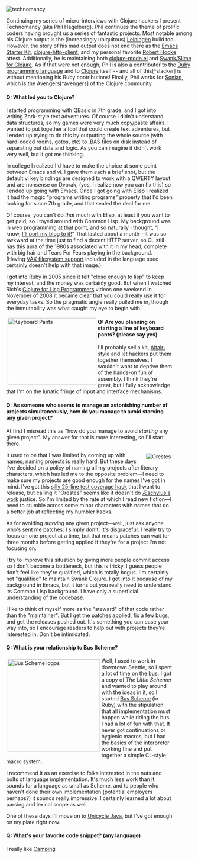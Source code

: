 ![technomancy](http://technomancy.us/i/headshot.jpg "Technomancy")

Continuing my series of micro-interviews with Clojure hackers I present Technomancy (aka Phil Hagelberg).  Phil continues the theme of prolific coders having brought us a series of fantastic projects.  Most notable among his Clojure output is the (increasingly ubiquitous) [Leiningen](http://github.com/technomancy/leiningen) build tool.  However, the story of his mad output does not end there as the [Emacs Starter Kit](http://github.com/technomancy/emacs-starter-kit), [clojure-http-client](http://github.com/technomancy/clojure-http-client), and my personal favorite [Robert Hooke](http://github.com/technomancy/robert-hooke) attest.  Additionally, he is maintaining both [clojure-mode.el](http://github.com/technomancy/clojure-mode) and [Swank/Slime for Clojure](http://github.com/technomancy/swank-clojure).  As if that were not enough, Phil is also a contributor to the [Duby programming language](http://kenai.com/projects/duby) and to [Clojure](http://clojure.org) itself -- and all of this[^slacker] is without mentioning his Ruby contributions!  Finally, Phil works for [Sonian](http://www.sonian.com), which is the Avengers[^avengers] of the Clojure community.

<div style="width: 450px;">
<h4>Q: What led you to Clojure?</h4>

<p>I started programming with QBasic in 7th grade, and I got into
  writing Zork-style text adventures. Of course I didn't understand
  data structures, so my games were very much copy/paste affairs. I
  wanted to put together a tool that could create text adventures, but
  I ended up trying to do this by outputting the whole source (with
  hard-coded rooms, gotos, etc) to .BAS files on disk instead of
  separating out data and logic. As you can imagine it didn't work
  very well, but it got me thinking.</p>

<p>In college I realized I'd have to make the choice at some point
  between Emacs and vi. I gave them each a brief shot, but the default
  vi key bindings are designed to work with a QWERTY layout and are
  nonsense on Dvorak, (yes, I realize now you can fix this) so I ended
  up going with Emacs. Once I got going with Elisp I realized it had
  the magic "programs writing programs" property that I'd been looking
  for since 7th grade, and that sealed the deal for me.</p>

<p>Of course, you can't do <i>that</i> much with Elisp, at least if
  you want to get paid, so I toyed around with Common Lisp. My
  background was in web programming at that point, and so naturally I
  thought, "I know, <a href="http://technomancy.us/1">I'll port my
  blog to it!</a>" That lasted about a month&mdash;it was so awkward
  at the time just to find a decent HTTP server, so CL still has this
  aura of the 1980s associated with it in my head, complete with big
  hair and Tears For Fears playing in the
  background. (Having <a href="http://www.cs.cmu.edu/Groups/AI/html/hyperspec/HyperSpec/Body/fun_make-pathname.html">VAX
  filesystem support</a> included in the language spec certainly
  doesn't help with that image.)</p>

<p>I got into Ruby in 2005 since it felt
  "<a href="http://blog.fogus.me/2010/06/09/clojure-rb/">close enough
  to lisp</a>" to keep my interest, and the money was certainly
  good. But when I watched
  Rich's <a href="http://clojure.blip.tv/file/1313398/">Clojure for
  Lisp Programmers</a> videos one weekend in November of 2008 it
  became clear that you could really use it for everyday tasks. So the
  pragmatic angle really pulled me in, though the immutability was
  what caught my eye to begin with.</p>

<a href="http://www.flickr.com/photos/technomancy/4397554484/"
   title="Keyboard Pants by Technomancy, on
          Flickr"><img src="http://farm3.static.flickr.com/2787/4397554484_739ae62eee_m.jpg"
                       width="240" height="180" alt="Keyboard Pants"
                       align="left" style="margin: 4px;"/></a>

<h4>Q: Are you planning on starting a line of keyboard pants? (please
  say yes)</h4>

<p>I'll probably sell a
  kit, <a href="http://en.wikipedia.org/wiki/Altair_8800">Altair-style</a>
  and let hackers put them together themselves. I wouldn't want to
  deprive them of the hands-on fun of assembly. I think they're great,
  but I fully acknowledge that I'm on the lunatic fringe of input and
  interface mechanisms.</p>

<h4>Q: As someone who seems to manage an astonishing number of
  projects simultaneously, how do you manage to avoid starving any
  given project?</h4>

<p>At first I misread this as "how do you manage to
  avoid <i>starting</i> any given project". My answer for that is more
  interesting, so I'll start there.</p>

<img src="http://upload.wikimedia.org/wikipedia/commons/thumb/3/32/William-Adolphe_Bouguereau_%281825-1905%29_-_The_Remorse_of_Orestes_%281862%29.jpg/200px-William-Adolphe_Bouguereau_%281825-1905%29_-_The_Remorse_of_Orestes_%281862%29.jpg" alt="Orestes"
     align="right"  style="margin: 4px;"/>

<p>It used to be that I was limited by coming up with names; naming
  projects is really hard. But these days I've decided on a policy of
  naming all my projects after literary characters, which has led me
  to the opposite problem&mdash;I need to make sure my projects are
  good enough for the names I've got in mind. I've got
  this <a href="http://p.hagelb.org/coverage.clj.html">silly 25-line
  test coverage hack</a> that I want to release, but calling it
  "Orestes" seems like it doesn't
  do <a href="http://en.wikipedia.org/wiki/Oresteia">&AElig;schylus's
  work</a> justice. So I'm limited by the rate at which I read new
  fiction&mdash;I need to stumble across some minor characters with
  names that do a better job at reflecting my humbler hacks.</p>

<p>As for avoiding <i>starving</i> any given project&mdash;well, just
  ask anyone who's sent me patches: I simply don't. It's
  disgraceful. I really try to focus on one project at a time, but
  that means patches can wait for three months before getting applied
  if they're for a project I'm not focusing on.</p>

<p>I try to improve this situation by giving more people commit access
  so I don't become a bottleneck, but this is tricky. I guess people
  don't feel like they're qualified, which is totally bogus. I'm
  certainly not "qualified" to maintain Swank Clojure. I got into it
  because of my background in Emacs, but it turns out you really need
  to understand its Common Lisp background. I have only a superficial
  understanding of the codebase.</p>

<p>I like to think of myself more as the "steward" of that code rather
  than the "maintainer". But I get the patches applied, fix a few
  bugs, and get the releases pushed out. It's something you can ease
  your way into, so I encourage readers to help out with projects
  they're interested in. Don't be intimidated.</p>

<h4>Q: What is your relationship to Bus Scheme?</h4>

<img src="http://technomancy.us/i/bus_logos.png" align="left"
     width="250" alt="Bus Scheme logos"  style="margin: 4px;"/>

<p>Well, I used to work in downtown Seattle, so I spent a lot of time
  on the bus. I got a copy of <i>The Little Schemer</i> and wanted to
  play around with the ideas in it, so I
  started <a href="http://bus-scheme.rubyforge.org/">Bus Scheme</a>
  (in Ruby) with the stipulation that all implementation must happen
  while riding the bus. I had a lot of fun with that. It never got
  continuations or hygienic macros, but I had the basics of the
  interpreter working fine and put together a simple CL-style macro
  system.</p>

<p>I recommend it as an exercise to folks interested in the nuts and
  bolts of language implementation. It's much less work than it sounds
  for a language as small as Scheme, and to people who haven't done
  their own implementation (potential employers perhaps?) it sounds
  really impressive. I certainly learned a lot about parsing and
  lexical scope as well.</p>

<p>One of these days I'll move on
  to <a href="http://technomancy.us/107">Unicycle Java</a>, but I've
  got enough on my plate right now.</p>

<h4>Q: What's your favorite code snippet? (any language)</h4>

<p>I really like <a href="http://camping.rubyforge.org/">Camping</a>
